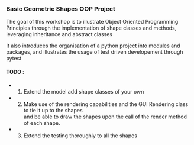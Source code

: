 ### Basic Geometric Shapes OOP Project ###

The goal of this workshop is to illustrate Object Oriented Programming Principles
through the implementation of shape classes and methods, leveraging inheritance and abstract classes

It also introduces the organisation of a python project into modules and packages, and illustrates the usage of test driven developement through pytest

#### TODO : ####

- 1. Extend the model add shape classes of your own
- 2. Make use of the rendering capabilities and the GUI Rendering class to tie it up to the shapes <br>
     and be able to draw the shapes upon the call of the render method of each shape.
- 3. Extend the testing thoroughly to all the shapes

